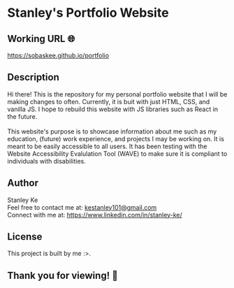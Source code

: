 # Stanley's Portfolio Website

## Working URL 🌐

https://sobaskee.github.io/portfolio

## Description

Hi there! This is the repository for my personal portfolio website that I will be making changes to often. Currently, it is buit with just HTML, CSS, and vanilla JS. I hope to rebuild this website with JS libraries such as React in the future. <br> <br> This website's purpose is to showcase information about me such as my education, (future) work experience, and projects I may be working on. It is meant to be easily accessible to all users. It has been testing with the Website Accessibility Evalulation Tool (WAVE) to make sure it is compliant to individuals with disabilities.

## Author

Stanley Ke <br>
Feel free to contact me at: kestanley101@gmail.com <br>
Connect with me at: https://www.linkedin.com/in/stanley-ke/

## License

This project is built by me :>.

## Thank you for viewing! 👋


